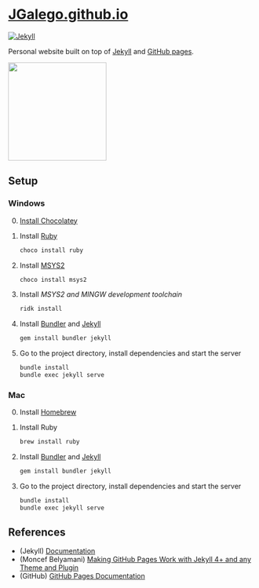 # [JGalego.github.io](https://jgalego.github.io)

[![Jekyll](https://github.com/JGalego/JGalego.github.io/actions/workflows/jekyll.yml/badge.svg)](https://github.com/JGalego/JGalego.github.io/actions/workflows/jekyll.yml)

Personal website built on top of [Jekyll](https://jekyllrb.com/) and [GitHub pages](https://pages.github.com/).

<img src="https://thumbs.gfycat.com/BareRespectfulBarasinga-size_restricted.gif" width="200"/>

## Setup

### Windows

0. [Install Chocolatey](https://chocolatey.org/install)

1. Install [Ruby](https://www.ruby-lang.org/en/)

    ```bash
    choco install ruby
    ```

2. Install [MSYS2](https://www.msys2.org/)

    ```bash
    choco install msys2
    ```

3. Install *MSYS2 and MINGW development toolchain*

    ```bash
    ridk install
    ```

4. Install [Bundler](https://bundler.io) and [Jekyll](https://jekyllrb.com/)

    ```bash
    gem install bundler jekyll
    ```

5. Go to the project directory, install dependencies and start the server

    ```bash
    bundle install
    bundle exec jekyll serve
    ```

### Mac

0. Install [Homebrew](https://brew.sh)

1. Install Ruby

    ```bash
    brew install ruby
    ```

2. Install [Bundler](https://bundler.io) and [Jekyll](https://jekyllrb.com/)

    ```bash
    gem install bundler jekyll
    ```

3. Go to the project directory, install dependencies and start the server

    ```bash
    bundle install
    bundle exec jekyll serve
    ```

## References

* (Jekyll) [Documentation](https://jekyllrb.com/docs/)
* (Moncef Belyamani) [Making GitHub Pages Work with Jekyll 4+ and any Theme and Plugin](https://www.moncefbelyamani.com/making-github-pages-work-with-latest-jekyll/)
* (GitHub) [GitHub Pages Documentation](https://docs.github.com/en/pages)